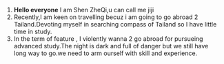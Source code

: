 1. **Hello everyone** I am Shen ZheQi,u can call me jiji
2. Recently,I am keen on travelling becuz i am going to go abroad 2 Tailand.Devoting myself in searching compass of Tailand so 
I have little time in study.
3. In the term of feature , I violently wanna 2 go abroad for pursueing advanced study.The night is dark and full of danger but we still 
have long way to go.we need to arm ourself with skill and experience.
